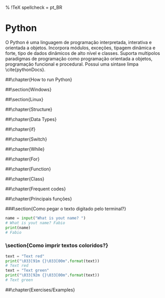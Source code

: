 % !TeX spellcheck = pt_BR
# Python

O Python é uma linguagem de programação interpretada, interativa e orientada a objetos. Incorpora módulos, exceções, tipagem dinâmica e forte, tipo de dados  dinâmicos de alto nível e classes. Suporta multipolos paradigmas de programação como programação orientada a objetos, programação funcional e procedural. Possui uma sintaxe limpa \cite{pythonDocs}.

##\chapter{How to run Python}

##\section{Windows}

##\section{Linux}

##\chapter{Structure}

##\chapter{Data Types}

##\chapter{if}

##\chapter{Switch}

##\chapter{While}

##\chapter{For}

##\chapter{Function}

##\chapter{Class}

##\chapter{Frequent codes}

##\chapter{Principais funções}

###\section{Como pegar o texto digitado pelo terminal?}

```python
name = input("What is yout name? ")
# What is yout name? Fabio
print(name)
# Fabio
```
  
###  \section{Como imprir textos coloridos?}
  
```python
text = "Text red"
print("\033[91m {}\033[00m".format(text))
# Text red
text = "Text green"
print("\033[92m {}\033[00m".format(text))
# Text green
```

##\chapter{Exercises/Examples}
